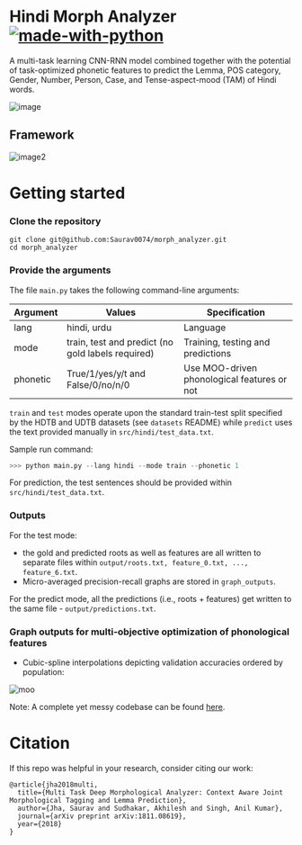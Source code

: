 # Hindi Morph Analyzer  [![made-with-python](https://img.shields.io/badge/Made%20with-Python-1f425f.svg)](https://www.python.org/)

A multi-task learning CNN-RNN model combined together with the potential of task-optimized phonetic features to predict the Lemma, POS category, Gender, Number, Person, Case, and Tense-aspect-mood (TAM) of Hindi words. 

![image](https://github.com/Saurav0074/morph_analyzer/blob/master/src/images/sample.png)

## Framework

![image2](https://github.com/Saurav0074/morph_analyzer/blob/master/src/images/morph_analyzer_model.png)

# Getting started

### Clone the repository

```
git clone git@github.com:Saurav0074/morph_analyzer.git
cd morph_analyzer
```

### Provide the arguments

The file `main.py` takes the following command-line arguments: 

| Argument | Values | Specification |
| ------- | ------- | ------------- |
| lang     | hindi, urdu | Language |
| mode     | train, test and predict (no gold labels required) | Training, testing and predictions |
| phonetic | True/1/yes/y/t and False/0/no/n/0 | Use MOO-driven phonological features or not |

`train` and `test` modes operate upon the standard train-test split specified by the HDTB and UDTB datasets (see `datasets` README) while `predict` uses the text provided manually in `src/hindi/test_data.txt`.

Sample run command: 

```python
>>> python main.py --lang hindi --mode train --phonetic 1
```

For prediction, the test sentences should be provided within `src/hindi/test_data.txt`.

### Outputs

For the test mode:

- the gold and predicted roots as well as features are all written to separate files within `output/roots.txt, feature_0.txt, ..., feature_6.txt`.
- Micro-averaged precision-recall graphs are stored in `graph_outputs`.

For the predict mode, all the predictions (i.e., roots + features) get written to the same file - `output/predictions.txt`.

### Graph outputs for multi-objective optimization of phonological features

- Cubic-spline interpolations depicting validation accuracies ordered by population:

![moo](https://github.com/Saurav0074/morph_analyzer/blob/master/src/images/cubic-splines.png)

Note: A complete yet messy codebase can be found [here](https://github.com/Saurav0074/mt-dma).

# Citation

If this repo was helpful in your research, consider citing our work:

```
@article{jha2018multi,
  title={Multi Task Deep Morphological Analyzer: Context Aware Joint Morphological Tagging and Lemma Prediction},
  author={Jha, Saurav and Sudhakar, Akhilesh and Singh, Anil Kumar},
  journal={arXiv preprint arXiv:1811.08619},
  year={2018}
}
```
